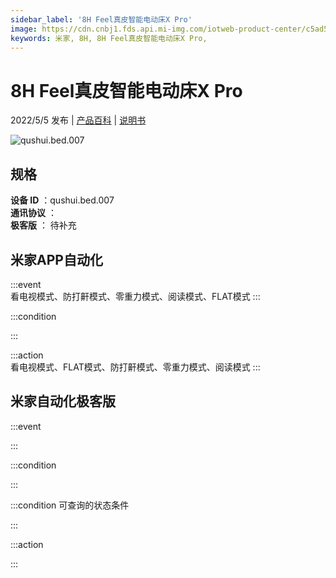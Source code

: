 ```yaml
---
sidebar_label: '8H Feel真皮智能电动床X Pro'
image: https://cdn.cnbj1.fds.api.mi-img.com/iotweb-product-center/c5ad5ca95a452af718c58ec3e7c3940c_1647330890074.png?GalaxyAccessKeyId=AKVGLQWBOVIRQ3XLEW&Expires=9223372036854775807&Signature=f7Fp6nZsOxafAp/1QHeFtoRLpkk=
keywords: 米家, 8H, 8H Feel真皮智能电动床X Pro, 
---
```

# 8H Feel真皮智能电动床X Pro

2022/5/5 发布 | [产品百科](https://home.mi.com/webapp/content/baike/product/index.html?model=qushui.bed.007/) | [说明书](https://home.mi.com/views/introduction.html?model=qushui.bed.007&region=cn)

![qushui.bed.007](https://cdn.cnbj1.fds.api.mi-img.com/iotweb-product-center/c5ad5ca95a452af718c58ec3e7c3940c_1647330890074.png?GalaxyAccessKeyId=AKVGLQWBOVIRQ3XLEW&Expires=9223372036854775807&Signature=f7Fp6nZsOxafAp/1QHeFtoRLpkk=)

## 规格  
> 
**设备 ID** ：qushui.bed.007  
**通讯协议** ：  
**极客版**  ： 待补充 


## 米家APP自动化  

:::event  
看电视模式、防打鼾模式、零重力模式、阅读模式、FLAT模式
:::

:::condition  

:::

:::action   
看电视模式、FLAT模式、防打鼾模式、零重力模式、阅读模式
:::

## 米家自动化极客版  

:::event  

:::

:::condition  

:::

:::condition 可查询的状态条件  

:::

:::action  

:::

        
